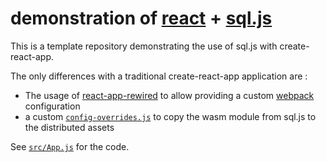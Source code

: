 # demonstration of [react](https://reactjs.org/) + [sql.js](https://github.com/sql-js/sql.js)

This is a template repository demonstrating the use of sql.js with create-react-app.

The only differences with a traditional create-react-app application are :
 - The usage of [react-app-rewired](https://www.npmjs.com/package/react-app-rewired) to allow providing a custom [webpack](https://webpack.js.org/) configuration
 - a custom [`config-overrides.js`](./config-overrides.js) to copy the wasm module from sql.js to the distributed assets
 
 See [`src/App.js`](./src/App.js) for the code.
 
